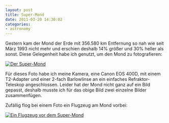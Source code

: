 ```yaml
---
layout: post
title: Super-Mond
date: 2011-03-20 14:30:02
categories:
- astronomy
---
```


Gestern kam der Mond der Erde mit 356.580 km Entfernung
so nah wie seit März 1993 nicht mehr und
erschien deshalb 14% größer und 30% heller als sonst.
Diese Gelegenheit habe ich genutzt, um den Mond zu
fotografieren:

[![Der Super-Mond](http://data.7h0ma5.org/images/astronomy/supermoon_600.jpg)](http://data.7h0ma5.org/images/astronomy/supermoon.jpg)

Für dieses Foto habe ich meine Kamera, eine Canon EOS 400D, mit
einem T2-Adapter und einer 2-fach Barlowlinse an ein einfaches
Refraktor-Teleskop angeschlossen. Leider hat der Mond nicht ganz auf ein
Bild gepasst, deshalb musste ich für das obige Bild zwei einzelne Bilder
zusammenfügen.

Zufällig flog bei einem Foto ein Flugzeug am Mond vorbei:

[![Ein Flugzeug vor dem Super-Mond](http://data.7h0ma5.org/images/astronomy/supermoon_plane_600.jpg)](http://data.7h0ma5.org/images/astronomy/supermoon_plane.jpg)
